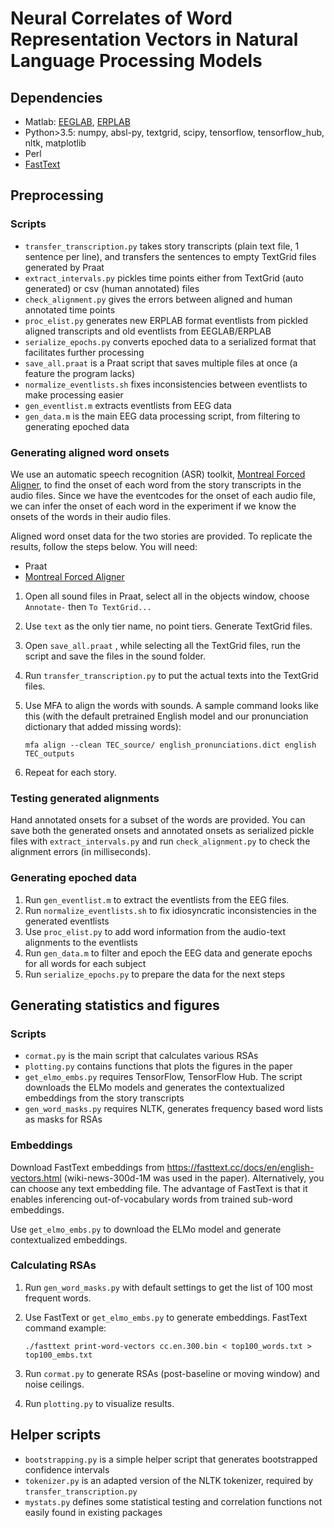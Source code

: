 # Neural Correlates of Word Representation Vectors in Natural Language Processing Models

## Dependencies

- Matlab: [EEGLAB](https://sccn.ucsd.edu/eeglab/index.php), [ERPLAB](https://github.com/lucklab/erplab)
- Python>3.5: numpy, absl-py, textgrid, scipy, tensorflow, tensorflow_hub, nltk, matplotlib
- Perl
- [FastText](https://github.com/facebookresearch/fastText/)


## Preprocessing

### Scripts

- `transfer_transcription.py` takes story transcripts (plain text file, 1 sentence per line), and transfers the sentences to empty TextGrid files generated by Praat 
- `extract_intervals.py` pickles time points either from TextGrid (auto generated) or csv (human annotated) files
- `check_alignment.py` gives the errors between aligned and human annotated time points
- `proc_elist.py` generates new ERPLAB format eventlists from pickled aligned transcripts and old eventlists from EEGLAB/ERPLAB
- `serialize_epochs.py` converts epoched data to a serialized format that facilitates further processing 
- `save_all.praat` is a Praat script that saves multiple files at once (a feature the program lacks)
- `normalize_eventlists.sh` fixes inconsistencies between eventlists to make processing easier
- `gen_eventlist.m` extracts eventlists from EEG data
- `gen_data.m` is the main EEG data processing script, from filtering to generating epoched data


### Generating aligned word onsets

We use an automatic speech recognition (ASR) toolkit, [Montreal Forced Aligner](https://github.com/MontrealCorpusTools/Montreal-Forced-Aligner), to find the onset of each word from the story transcripts in the audio files. Since we have the eventcodes for the onset of each audio file, we can infer the onset of each word in the experiment if we know the onsets of the words in their audio files.

Aligned word onset data for the two stories are provided. To replicate the results, follow the steps below. You will need:
- Praat
- [Montreal Forced Aligner](https://github.com/MontrealCorpusTools/Montreal-Forced-Aligner)

1. Open all sound files in Praat, select all in the objects window, choose `Annotate-`  then `To TextGrid...`

2. Use `text` as the only tier name, no point tiers. Generate TextGrid files.

3. Open `save_all.praat` , while selecting all the TextGrid files, run the script and save the files in the sound folder.

4. Run `transfer_transcription.py` to put the actual texts into the TextGrid files.

5. Use MFA to align the words with sounds. A sample command looks like this (with the default pretrained English model and our pronunciation dictionary that added missing words):

   ```
   mfa align --clean TEC_source/ english_pronunciations.dict english TEC_outputs
   ```

7. Repeat for each story.

### Testing generated alignments

Hand annotated onsets for a subset of the words are provided. You can save both the generated onsets and annotated onsets as serialized pickle files with `extract_intervals.py` and run `check_alignment.py` to check the alignment errors (in milliseconds).

### Generating epoched data

1. Run `gen_eventlist.m` to extract the eventlists from the EEG files.
2. Run `normalize_eventlists.sh` to fix idiosyncratic inconsistencies in the generated eventlists
3. Use `proc_elist.py` to add word information from the audio-text alignments to the eventlists
4. Run `gen_data.m` to filter and epoch the EEG data and generate epochs for all words for each subject
5. Run `serialize_epochs.py` to prepare the data for the next steps

## Generating statistics and figures

### Scripts

- `cormat.py` is the main script that calculates various RSAs
- `plotting.py` contains functions that plots the figures in the paper
- `get_elmo_embs.py` requires TensorFlow, TensorFlow Hub. The script downloads the ELMo models and generates the contextualized embeddings from the story transcripts
- `gen_word_masks.py` requires NLTK, generates frequency based word lists as masks for RSAs

### Embeddings

Download FastText embeddings from https://fasttext.cc/docs/en/english-vectors.html (wiki-news-300d-1M was used in the paper). Alternatively, you can choose any text embedding file. The advantage of FastText is that it enables inferencing out-of-vocabulary words from trained sub-word embeddings.

Use `get_elmo_embs.py` to download the ELMo model and generate contextualized embeddings.

### Calculating RSAs

1. Run `gen_word_masks.py` with default settings to get the list of 100 most frequent words.

2. Use FastText or `get_elmo_embs.py` to generate embeddings. FastText command example:

    ````
   ./fasttext print-word-vectors cc.en.300.bin < top100_words.txt > top100_embs.txt
   ````

3. Run `cormat.py` to generate RSAs (post-baseline or moving window) and noise ceilings.

4. Run `plotting.py` to visualize results.


## Helper scripts
- `bootstrapping.py` is a simple helper script that generates bootstrapped confidence intervals
- `tokenizer.py` is an adapted version of the NLTK tokenizer, required by `transfer_transcription.py`
- `mystats.py` defines some statistical testing and correlation functions not easily found in existing packages
